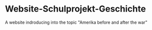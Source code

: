 # Website-Schulprojekt-Geschichte
A website indroducing into the topic "Amerika before and after the war"
